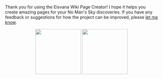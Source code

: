 Thank you for using the Eisvana Wiki Page Creator! I hope it helps you create amazing pages for your No Man's Sky discoveries. If you have any feedback or suggestions for how the project can be improved, please [let me know](https://docs.google.com/forms/d/e/1FAIpQLSdXFIaHbeCWVsiaeIvcJL0A3aWiB5tQQFf2ofg0dr7lOkDChQ/viewform).
<div align="center">
<img src="https://static.wikia.nocookie.net/nomanssky_gamepedia/images/6/60/Galactic_Hub_Eissentam_Emblem.png" width=150 />
<img src="https://static.wikia.nocookie.net/nomanssky_gamepedia/images/e/ea/EisHub_Scribe_logo.png" width=150 />
</div>
